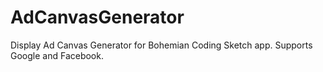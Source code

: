 # AdCanvasGenerator
Display Ad Canvas Generator for Bohemian Coding Sketch app. Supports Google and Facebook.
